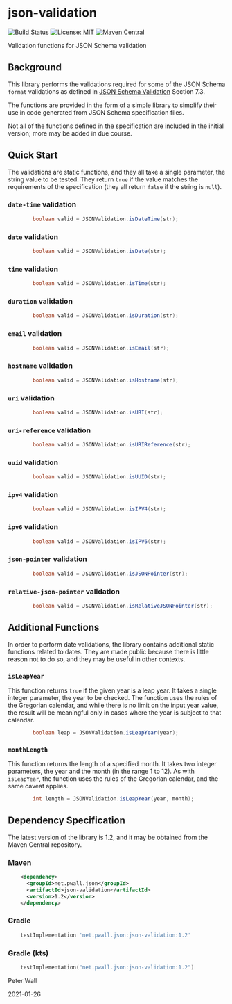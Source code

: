 # json-validation

[![Build Status](https://travis-ci.org/pwall567/json-validation.svg?branch=main)](https://travis-ci.org/pwall567/json-validation)
[![License: MIT](https://img.shields.io/badge/License-MIT-yellow.svg)](https://opensource.org/licenses/MIT)
[![Maven Central](https://img.shields.io/maven-central/v/net.pwall.json/json-validation?label=Maven%20Central)](https://search.maven.org/search?q=g:%22net.pwall.json%22%20AND%20a:%22json-validation%22)

Validation functions for JSON Schema validation

## Background

This library performs the validations required for some of the JSON Schema `format` validations as defined in
[JSON Schema Validation](https://json-schema.org/draft/2019-09/json-schema-validation.html) Section 7.3.

The functions are provided in the form of a simple library to simplify their use in code generated from JSON Schema
specification files.

Not all of the functions defined in the specification are included in the initial version; more may be added in due
course.

## Quick Start

The validations are static functions, and they all take a single parameter, the string value to be tested.
They return `true` if the value matches the requirements of the specification (they all return `false` if the string is
`null`).

### `date-time` validation

```java
        boolean valid = JSONValidation.isDateTime(str);
```

### `date` validation

```java
        boolean valid = JSONValidation.isDate(str);
```

### `time` validation

```java
        boolean valid = JSONValidation.isTime(str);
```

### `duration` validation

```java
        boolean valid = JSONValidation.isDuration(str);
```

### `email` validation

```java
        boolean valid = JSONValidation.isEmail(str);
```

### `hostname` validation

```java
        boolean valid = JSONValidation.isHostname(str);
```

### `uri` validation

```java
        boolean valid = JSONValidation.isURI(str);
```

### `uri-reference` validation

```java
        boolean valid = JSONValidation.isURIReference(str);
```

### `uuid` validation

```java
        boolean valid = JSONValidation.isUUID(str);
```

### `ipv4` validation

```java
        boolean valid = JSONValidation.isIPV4(str);
```

### `ipv6` validation

```java
        boolean valid = JSONValidation.isIPV6(str);
```

### `json-pointer` validation

```java
        boolean valid = JSONValidation.isJSONPointer(str);
```

### `relative-json-pointer` validation

```java
        boolean valid = JSONValidation.isRelativeJSONPointer(str);
```

## Additional Functions

In order to perform date validations, the library contains additional static functions related to dates.
They are made public because there is little reason not to do so, and they may be useful in other contexts.

### `isLeapYear`

This function returns `true` if the given year is a leap year.
It takes a single integer parameter, the year to be checked.
The function uses the rules of the Gregorian calendar, and while there is no limit on the input year value, the result
will be meaningful only in cases where the year is subject to that calendar.
```java
        boolean leap = JSONValidation.isLeapYear(year);
```

### `monthLength`

This function returns the length of a specified month.
It takes two integer parameters, the year and the month (in the range 1 to 12).
As with `isLeapYear`, the function uses the rules of the Gregorian calendar, and the same caveat applies.
```java
        int length = JSONValidation.isLeapYear(year, month);
```

## Dependency Specification

The latest version of the library is 1.2, and it may be obtained from the Maven Central repository.

### Maven
```xml
    <dependency>
      <groupId>net.pwall.json</groupId>
      <artifactId>json-validation</artifactId>
      <version>1.2</version>
    </dependency>
```
### Gradle
```groovy
    testImplementation 'net.pwall.json:json-validation:1.2'
```
### Gradle (kts)
```kotlin
    testImplementation("net.pwall.json:json-validation:1.2")
```

Peter Wall

2021-01-26

